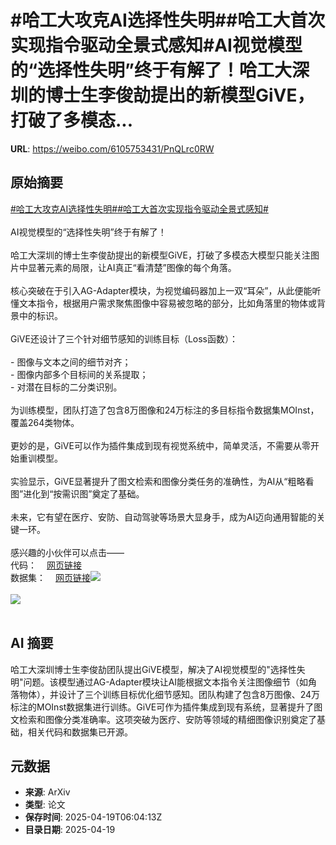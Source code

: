 # #哈工大攻克AI选择性失明##哈工大首次实现指令驱动全景式感知#AI视觉模型的“选择性失明”终于有解了！哈工大深圳的博士生李俊劼提出的新模型GiVE，打破了多模态...

**URL**: https://weibo.com/6105753431/PnQLrc0RW

## 原始摘要

<a href="https://m.weibo.cn/search?containerid=231522type%3D1%26t%3D10%26q%3D%23%E5%93%88%E5%B7%A5%E5%A4%A7%E6%94%BB%E5%85%8BAI%E9%80%89%E6%8B%A9%E6%80%A7%E5%A4%B1%E6%98%8E%23&amp;extparam=%23%E5%93%88%E5%B7%A5%E5%A4%A7%E6%94%BB%E5%85%8BAI%E9%80%89%E6%8B%A9%E6%80%A7%E5%A4%B1%E6%98%8E%23" data-hide=""><span class="surl-text">#哈工大攻克AI选择性失明#</span></a><a href="https://m.weibo.cn/search?containerid=231522type%3D1%26t%3D10%26q%3D%23%E5%93%88%E5%B7%A5%E5%A4%A7%E9%A6%96%E6%AC%A1%E5%AE%9E%E7%8E%B0%E6%8C%87%E4%BB%A4%E9%A9%B1%E5%8A%A8%E5%85%A8%E6%99%AF%E5%BC%8F%E6%84%9F%E7%9F%A5%23&amp;extparam=%23%E5%93%88%E5%B7%A5%E5%A4%A7%E9%A6%96%E6%AC%A1%E5%AE%9E%E7%8E%B0%E6%8C%87%E4%BB%A4%E9%A9%B1%E5%8A%A8%E5%85%A8%E6%99%AF%E5%BC%8F%E6%84%9F%E7%9F%A5%23" data-hide=""><span class="surl-text">#哈工大首次实现指令驱动全景式感知#</span></a><br><br>AI视觉模型的“选择性失明”终于有解了！<br><br>哈工大深圳的博士生李俊劼提出的新模型GiVE，打破了多模态大模型只能关注图片中显著元素的局限，让AI真正“看清楚”图像的每个角落。<br><br>核心突破在于引入AG-Adapter模块，为视觉编码器加上一双“耳朵”，从此便能听懂文本指令，根据用户需求聚焦图像中容易被忽略的部分，比如角落里的物体或背景中的标识。<br><br>GiVE还设计了三个针对细节感知的训练目标（Loss函数）：<br><br>- 图像与文本之间的细节对齐；<br>- 图像内部多个目标间的关系提取；<br>- 对潜在目标的二分类识别。<br><br>为训练模型，团队打造了包含8万图像和24万标注的多目标指令数据集MOInst，覆盖264类物体。<br><br>更妙的是，GiVE可以作为插件集成到现有视觉系统中，简单灵活，不需要从零开始重训模型。<br><br>实验显示，GiVE显著提升了图文检索和图像分类任务的准确性，为AI从“粗略看图”进化到“按需识图”奠定了基础。<br><br>未来，它有望在医疗、安防、自动驾驶等场景大显身手，成为AI迈向通用智能的关键一环。<br><br>感兴趣的小伙伴可以点击——<br>代码：<a href="https://weibo.cn/sinaurl?u=https%3A%2F%2Fgithub.com%2FAlephZr%2FGiVE%2Ftree%2Fmain" data-hide=""><span class="url-icon"><img style="width: 1rem;height: 1rem" src="https://h5.sinaimg.cn/upload/2015/09/25/3/timeline_card_small_web_default.png" referrerpolicy="no-referrer"></span><span class="surl-text">网页链接</span></a><br>数据集：<a href="https://weibo.cn/sinaurl?u=https%3A%2F%2Fhuggingface.co%2Fdatasets%2FDF1024%2FMOInst" data-hide=""><span class="url-icon"><img style="width: 1rem;height: 1rem" src="https://h5.sinaimg.cn/upload/2015/09/25/3/timeline_card_small_web_default.png" referrerpolicy="no-referrer"></span><span class="surl-text">网页链接</span></a><img style="" src="https://tvax2.sinaimg.cn/large/006Fd7o3gy1i0l3mzu1k0j31r00e8h3j.jpg" referrerpolicy="no-referrer"><br><br><img style="" src="https://tvax3.sinaimg.cn/large/006Fd7o3gy1i0l3n16xxzj30zk0sw161.jpg" referrerpolicy="no-referrer"><br><br>

## AI 摘要

哈工大深圳博士生李俊劼团队提出GiVE模型，解决了AI视觉模型的"选择性失明"问题。该模型通过AG-Adapter模块让AI能根据文本指令关注图像细节（如角落物体），并设计了三个训练目标优化细节感知。团队构建了包含8万图像、24万标注的MOInst数据集进行训练。GiVE可作为插件集成到现有系统，显著提升了图文检索和图像分类准确率。这项突破为医疗、安防等领域的精细图像识别奠定了基础，相关代码和数据集已开源。

## 元数据

- **来源**: ArXiv
- **类型**: 论文
- **保存时间**: 2025-04-19T06:04:13Z
- **目录日期**: 2025-04-19
